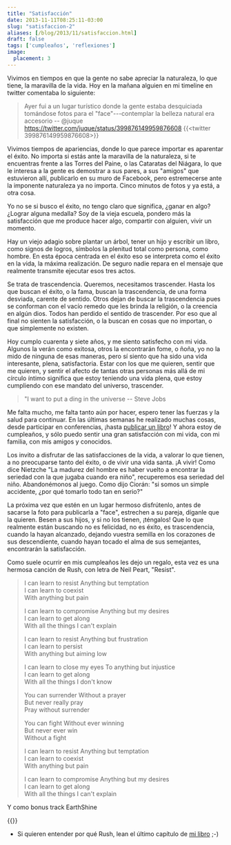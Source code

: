 ```yaml
---
title: "Satisfacción"
date: 2013-11-11T08:25:11-03:00
slug: "satisfaccion-2"
aliases: [/blog/2013/11/satisfaccion.html]
draft: false
tags: ['cumpleaños', 'reflexiones']
image:
  placement: 3
---
```

Vivimos en tiempos en que la gente no sabe apreciar la naturaleza, lo
que tiene, la maravilla de la vida. Hoy en la mañana alguien en mi
timeline en twitter comentaba lo siguiente:

> Ayer fui a un lugar turístico donde la gente estaba desquiciada
> tomándose fotos para el "face"---contemplar la belleza natural era
> accesorio -- \@juque
> <https://twitter.com/juque/status/399876149959876608>
{{<twitter 399876149959876608>}}

Vivimos tiempos de apariencias, donde lo que parece importar es
aparentar el éxito. No importa si estás ante la maravilla de la
naturaleza, si te encuentras frente a las Torres del Paine, o las
Cataratas del Niágara, lo que le interesa a la gente es demostrar a sus
pares, a sus "amigos" que estuvieron allí, publicarlo en su muro de
Facebook, pero estremecerse ante la imponente naturaleza ya no importa.
Cinco minutos de fotos y ya está, a otra cosa.

Yo no se si busco el éxito, no tengo claro que significa, ¿ganar en
algo? ¿Lograr alguna medalla? Soy de la vieja escuela, pondero más la
satisfacción que me produce hacer algo, compartir con alguien, vivir un
momento.

Hay un viejo adagio sobre plantar un árbol, tener un hijo y escribir un
libro, como signos de logros, símbolos la plenitud total como persona,
como hombre. En esta época centrada en el éxito eso se interpreta como
el éxito en la vida, la máxima realización. De seguro nadie repara en el
mensaje que realmente transmite ejecutar esos tres actos.

Se trata de trascendencia. Queremos, necesitamos trascender. Hasta los
que buscan el éxito, o la fama, buscan la trascendencia, de una forma
desviada, carente de sentido. Otros dejan de buscar la trascendencia
pues se conforman con el vacío remedo que les brinda la religión, o la
creencia en algún dios. Todos han perdido el sentido de trascender. Por
eso que al final no sienten la satisfacción, o la buscan en cosas que no
importan, o que simplemente no existen.

Hoy cumplo cuarenta y siete años, y me siento satisfecho con mi vida.
Algunos la verán como exitosa, otros la encontrarán fome, o ñoña, yo no
la mido de ninguna de esas maneras, pero sí siento que ha sido una vida
interesante, plena, satisfactoria. Estar con los que me quieren, sentir
que me quieren, y sentir el afecto de tantas otras personas más allá de
mi círculo íntimo significa que estoy teniendo una vida plena, que estoy
cumpliendo con ese mandato del universo, trascender.

> "I want to put a ding in the universe -- Steve Jobs

Me falta mucho, me falta tanto aún por hacer, espero tener las fuerzas y
la salud para continuar. En las últimas semanas he realizado muchas
cosas, desde participar en conferencias, ¡hasta 
[publicar un libro](/books/)! Y ahora estoy de cumpleaños, y sólo
puedo sentir una gran satisfacción con mi vida, con mi familia, con mis
amigos y conocidos.

Los invito a disfrutar de las satisfacciones de la vida, a valorar lo
que tienen, a no preocuparse tanto del éxito, o de vivir una vida santa.
¡A vivir! Como dice Nietzche "La madurez del hombre es haber vuelto a
encontrar la seriedad con la que jugaba cuando era niño", recuperemos
esa seriedad del niño. Abandonémonos al juego. Como dijo Ciorán: "si
somos un simple accidente, ¿por qué tomarlo todo tan en serio?"

La próxima vez que estén en un lugar hermoso disfrútenlo, antes de
sacarse la foto para publicarla a "face", estrechen a su pareja,
díganle que la quieren. Besen a sus hijos, y si no los tienen,
¡téngalos! Que lo que realmente están buscando no es felicidad, no es
éxito, es trascendencia, cuando la hayan alcanzado, dejando vuestra
semilla en los corazones de sus descendiente, cuando hayan tocado el
alma de sus semejantes, encontrarán la satisfacción.

Como suele ocurrir en mis cumpleaños les dejo un regalo, esta vez es una
hermosa canción de Rush, con letra de Neil Peart, "Resist".

> I can learn to resist Anything but temptation\
> I can learn to coexist\
> With anything but pain
>
> I can learn to compromise Anything but my desires\
> I can learn to get along\
> With all the things I can\'t explain
>
> I can learn to resist Anything but frustration\
> I can learn to persist\
> With anything but aiming low
>
> I can learn to close my eyes To anything but injustice\
> I can learn to get along\
> With all the things I don\'t know
>
> You can surrender Without a prayer\
> But never really pray\
> Pray without surrender
>
> You can fight Without ever winning\
> But never ever win\
> Without a fight
>
> I can learn to resist Anything but temptation\
> I can learn to coexist\
> With anything but pain
>
> I can learn to compromise Anything but my desires\
> I can learn to get along\
> With all the things I can\'t explain

Y como bonus track EarthShine

{{<youtube QagB4v9bzAA>}}

-   Si quieren entender por qué Rush, lean el último capítulo de [mi libro](http://www.lnds.net/books/) ;-)
